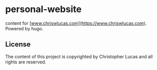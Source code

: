 # personal-website

content for [www.chriswlucas.com](https://www.chriswlucas.com). Powered by hugo.

## License
The content of this project is copyrighted by Christopher Lucas and all rights are reserved.
